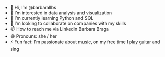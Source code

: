 - 👋 Hi, I’m @barbarallbs
- 👀 I’m interested in data analysis and visualization
- 🌱 I’m currently learning Python and SQL
- 💞️ I’m looking to collaborate on companies with my skills
- 📫 How to reach me via Linkedin Barbara Braga
- 😄 Pronouns: she / her
- ⚡ Fun fact: I'm passionate about music, on my free time I play guitar and sing

<!---
barbarallbs/barbarallbs is a ✨ special ✨ repository because its `README.md` (this file) appears on your GitHub profile.
You can click the Preview link to take a look at your changes.
--->
